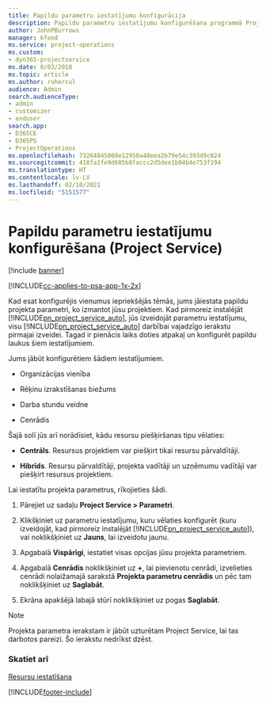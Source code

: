 ```yaml
---
title: Papildu parametru iestatījumu konfigurācija
description: Papildu parametru iestatījumu konfigurēšana programmā Project Service
author: JohnPBurrows
manager: kfend
ms.service: project-operations
ms.custom:
- dyn365-projectservice
ms.date: 8/03/2018
ms.topic: article
ms.author: ruhercul
audience: Admin
search.audienceType:
- admin
- customizer
- enduser
search.app:
- D365CE
- D365PS
- ProjectOperations
ms.openlocfilehash: 73264845808e12950a48eea2b79e54c393d9c024
ms.sourcegitcommit: 418fa1fe9d605b8faccc2d5dee1b04b4e753f194
ms.translationtype: HT
ms.contentlocale: lv-LV
ms.lasthandoff: 02/10/2021
ms.locfileid: "5151577"
---
```

# <a name="configure-additional-parameter-settings-project-service"></a>Papildu parametru iestatījumu konfigurēšana (Project Service)

[!include [banner](../includes/psa-now-project-operations.md)]

[!INCLUDE[cc-applies-to-psa-app-1x-2x](../includes/cc-applies-to-psa-app-1x-2x.md)]

Kad esat konfigurējis vienumus iepriekšējās tēmās, jums jāiestata papildu projekta parametri, ko izmantot jūsu projektiem. Kad pirmoreiz instalējāt [!INCLUDE[pn_project_service_auto](../includes/pn-project-service-auto.md)], jūs izveidojāt parametru iestatījumu, visu [!INCLUDE[pn_project_service_auto](../includes/pn-project-service-auto.md)] darbībai vajadzīgo ierakstu pirmajai izveidei. Tagad ir pienācis laiks doties atpakaļ un konfigurēt papildu laukus šiem iestatījumiem.  
  
 Jums jābūt konfigurētiem šādiem iestatījumiem.  
  
-   Organizācijas vienība  
  
-   Rēķinu izrakstīšanas biežums  
  
-   Darba stundu veidne  
  
-   Cenrādis  
 
Šajā solī jūs arī norādīsiet, kādu resursu piešķiršanas tipu vēlaties:  
  
- **Centrāls**. Resursus projektiem var piešķirt tikai resursu pārvaldītāji.  
  
- **Hibrīds**. Resursu pārvaldītāji, projekta vadītāji un uzņēmumu vadītāji var piešķirt resursus projektiem.  
  
 
Lai iestatītu projekta parametrus, rīkojieties šādi.  
  
1. Pārejiet uz sadaļu **Project Service > Parametri**.  
  
2. Klikšķiniet uz parametru iestatījumu, kuru vēlaties konfigurēt (kuru izveidojāt, kad pirmoreiz instalējāt [!INCLUDE[pn_project_service_auto](../includes/pn-project-service-auto.md)]), vai noklikšķiniet uz **Jauns**, lai izveidotu jaunu.  
  
3. Apgabalā **Vispārīgi**, iestatiet visas opcijas jūsu projekta parametriem.  
  
4. Apgabalā **Cenrādis** noklikšķiniet uz **+**, lai pievienotu cenrādi, izvelieties cenrādi nolaižamajā sarakstā **Projekta parametru cenrādis** un pēc tam noklikšķiniet uz **Saglabāt**.  
  
5. Ekrāna apakšējā labajā stūrī noklikšķiniet uz pogas **Saglabāt**.  

> [!NOTE]
> Projekta parametra ierakstam ir jābūt uzturētam Project Service, lai tas darbotos pareizi. Šo ierakstu nedrīkst dzēst.

### <a name="see-also"></a>Skatiet arī  
 [Resursu iestatīšana](../psa/set-up-resources.md)


[!INCLUDE[footer-include](../includes/footer-banner.md)]